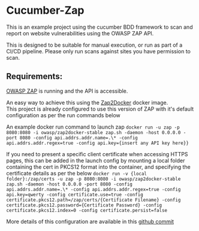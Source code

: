 # Cucumber-Zap

This is an example project using the cucumber BDD framework to scan and report on website vulnerabilities using 
the OWASP ZAP API.  

This is designed to be suitable for manual execution, or run as part of a CI/CD pipeline.  Please only run scans against 
sites you have permission to scan.

## Requirements:  
[OWASP ZAP](https://owasp.org/www-project-zap/) is running and the API is accessible.   
  
An easy way to achieve this using the [Zap2Docker](https://hub.docker.com/r/owasp/zap2docker-stable/) docker image.  
This project is already configured to use this version of ZAP with it's default configuration as per the run commands
below

An example docker run command to launch zap 
`docker run -u zap -p 8080:8080 -i owasp/zap2docker-stable zap.sh -daemon -host 0.0.0.0 -port 8080 -config api.addrs.addr.name=.\* -config api.addrs.addr.regex=true -config api.key={insert any API key here}}`

If you need to present a specific client certificate when accessing HTTPS pages, this can be added in the launch config
by mounting a local folder containing the cert in PKCS12 format into the container, and specifying the certificate details
as per the below
`docker run -v {local folder}:/zap/certs -u zap -p 8080:8080 -i owasp/zap2docker-stable zap.sh -daemon -host 0.0.0.0 -port 8080 -config api.addrs.addr.name=.\* -config api.addrs.addr.regex=true -config api.key=qwerty -config certificate.use=true -config certificate.pkcs12.path=/zap/certs/{Certificate Filename} -config certificate.pkcs12.password={Certificate Password} -config certificate.pkcs12.index=0 -config certificate.persist=false`

More details of this configuration are available in this [github commit](https://github.com/kingthorin/zap-core-help/commit/6433504b5c8649f3cc472a2f3ccd207834463c6f) 
